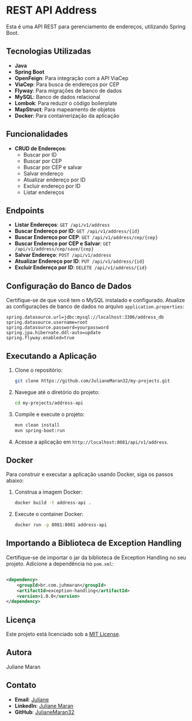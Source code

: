 # REST API Address

Esta é uma API REST para gerenciamento de endereços, utilizando Spring Boot.

## Tecnologias Utilizadas

- **Java**
- **Spring Boot**
- **OpenFeign**: Para integração com a API ViaCep
- **ViaCep**: Para busca de endereços por CEP
- **Flyway**: Para migrações de banco de dados
- **MySQL**: Banco de dados relacional
- **Lombok**: Para reduzir o código boilerplate
- **MapStruct**: Para mapeamento de objetos
- **Docker**: Para containerização da aplicação

## Funcionalidades

- **CRUD de Endereços**:
    - Buscar por ID
    - Buscar por CEP
    - Buscar por CEP e salvar
    - Salvar endereço
    - Atualizar endereço por ID
    - Excluir endereço por ID
    - Listar endereços

## Endpoints

- **Listar Endereços**: `GET /api/v1/address`
- **Buscar Endereço por ID**: `GET /api/v1/address/{id}`
- **Buscar Endereço por CEP**: `GET /api/v1/address/cep/{cep}`
- **Buscar Endereço por CEP e Salvar**: `GET /api/v1/address/cep/save/{cep}`
- **Salvar Endereço**: `POST /api/v1/address`
- **Atualizar Endereço por ID**: `PUT /api/v1/address/{id}`
- **Excluir Endereço por ID**: `DELETE /api/v1/address/{id}`

## Configuração do Banco de Dados

Certifique-se de que você tem o MySQL instalado e configurado. Atualize as configurações de banco de dados no arquivo
`application.properties`:

```properties
spring.datasource.url=jdbc:mysql://localhost:3306/address_db
spring.datasource.username=root
spring.datasource.password=yourpassword
spring.jpa.hibernate.ddl-auto=update
spring.flyway.enabled=true
```

## Executando a Aplicação

1. Clone o repositório:
   ```bash
   git clone https://github.com/JulianeMaran32/my-projects.git
   ```

2. Navegue até o diretório do projeto:
   ```bash
   cd my-projects/address-api
   ```

3. Compile e execute o projeto:
   ```bash
   mvn clean install
   mvn spring-boot:run
   ```

4. Acesse a aplicação em `http://localhost:8081/api/v1/address`.

## Docker

Para construir e executar a aplicação usando Docker, siga os passos abaixo:

1. Construa a imagem Docker:
   ```bash
   docker build -t address-api .
   ```

2. Execute o container Docker:
   ```bash
   docker run -p 8081:8081 address-api
   ```

## Importando a Biblioteca de Exception Handling

Certifique-se de importar o jar da biblioteca de Exception Handling no seu projeto. Adicione a dependência no `pom.xml`:

```xml

<dependency>
    <groupId>br.com.juhmaran</groupId>
    <artifactId>exception-handling</artifactId>
    <version>1.0.0</version>
</dependency>
```

## Licença

Este projeto está licenciado sob a [MIT License](LICENSE).

## Autora

Juliane Maran

## Contato

- **Email**: [Juliane](mailto:julianemaran@gmail.com)
- **LinkedIn**: [Juliane Maran](https://www.linkedin.com/in/juliane-maran-168b73133)
- **GitHub**: [JulianeMaran32](https://github.com/JulianeMaran32)
